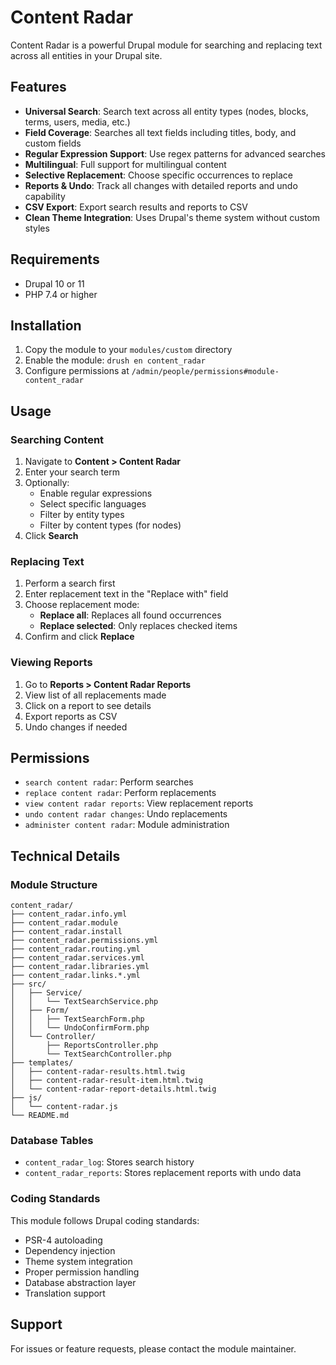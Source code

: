 # Content Radar

Content Radar is a powerful Drupal module for searching and replacing text across all entities in your Drupal site.

## Features

- **Universal Search**: Search text across all entity types (nodes, blocks, terms, users, media, etc.)
- **Field Coverage**: Searches all text fields including titles, body, and custom fields
- **Regular Expression Support**: Use regex patterns for advanced searches
- **Multilingual**: Full support for multilingual content
- **Selective Replacement**: Choose specific occurrences to replace
- **Reports & Undo**: Track all changes with detailed reports and undo capability
- **CSV Export**: Export search results and reports to CSV
- **Clean Theme Integration**: Uses Drupal's theme system without custom styles

## Requirements

- Drupal 10 or 11
- PHP 7.4 or higher

## Installation

1. Copy the module to your `modules/custom` directory
2. Enable the module: `drush en content_radar`
3. Configure permissions at `/admin/people/permissions#module-content_radar`

## Usage

### Searching Content

1. Navigate to **Content > Content Radar**
2. Enter your search term
3. Optionally:
   - Enable regular expressions
   - Select specific languages
   - Filter by entity types
   - Filter by content types (for nodes)
4. Click **Search**

### Replacing Text

1. Perform a search first
2. Enter replacement text in the "Replace with" field
3. Choose replacement mode:
   - **Replace all**: Replaces all found occurrences
   - **Replace selected**: Only replaces checked items
4. Confirm and click **Replace**

### Viewing Reports

1. Go to **Reports > Content Radar Reports**
2. View list of all replacements made
3. Click on a report to see details
4. Export reports as CSV
5. Undo changes if needed

## Permissions

- `search content radar`: Perform searches
- `replace content radar`: Perform replacements
- `view content radar reports`: View replacement reports
- `undo content radar changes`: Undo replacements
- `administer content radar`: Module administration

## Technical Details

### Module Structure

```
content_radar/
├── content_radar.info.yml
├── content_radar.module
├── content_radar.install
├── content_radar.permissions.yml
├── content_radar.routing.yml
├── content_radar.services.yml
├── content_radar.libraries.yml
├── content_radar.links.*.yml
├── src/
│   ├── Service/
│   │   └── TextSearchService.php
│   ├── Form/
│   │   ├── TextSearchForm.php
│   │   └── UndoConfirmForm.php
│   └── Controller/
│       ├── ReportsController.php
│       └── TextSearchController.php
├── templates/
│   ├── content-radar-results.html.twig
│   ├── content-radar-result-item.html.twig
│   └── content-radar-report-details.html.twig
├── js/
│   └── content-radar.js
└── README.md
```

### Database Tables

- `content_radar_log`: Stores search history
- `content_radar_reports`: Stores replacement reports with undo data

### Coding Standards

This module follows Drupal coding standards:
- PSR-4 autoloading
- Dependency injection
- Theme system integration
- Proper permission handling
- Database abstraction layer
- Translation support

## Support

For issues or feature requests, please contact the module maintainer.